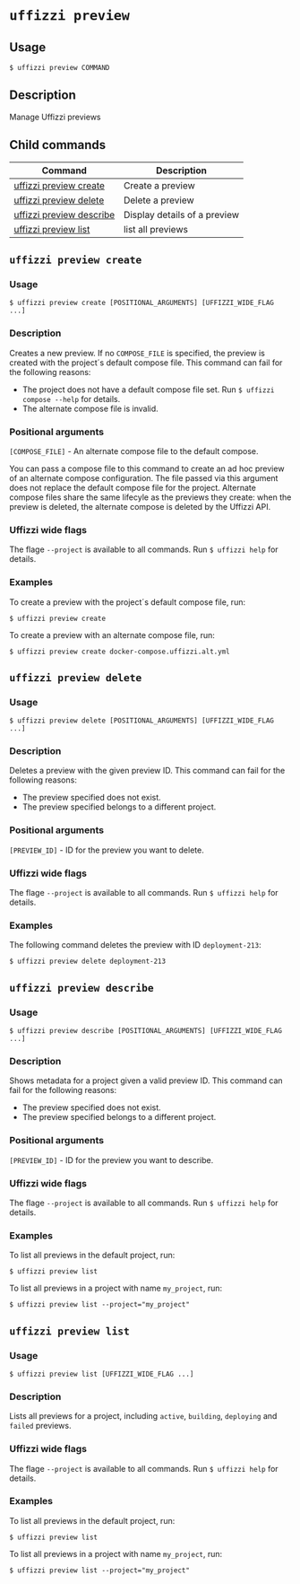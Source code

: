 # `uffizzi preview`  

## Usage  

```
$ uffizzi preview COMMAND
```

## Description

Manage Uffizzi previews

## Child commands

| **Command**                                     | **Description**              |
|-------------------------------------------------|------------------------------|
| [uffizzi preview create](preview.md#create)     | Create a preview             |
| [uffizzi preview delete](preview.md#delete)     | Delete a preview             |
| [uffizzi preview describe](preview.md#describe) | Display details of a preview |
| [uffizzi preview list](preview.md#list)         | list all previews            | 


## <a id="create"></a> `uffizzi preview create`  

### Usage

```  
$ uffizzi preview create [POSITIONAL_ARGUMENTS] [UFFIZZI_WIDE_FLAG ...]
```

### Description

Creates a new preview. If no `COMPOSE_FILE` is specified, the preview is created with the project´s default compose file. This command can fail for the following reasons:  

- The project does not have a default compose file set. Run `$ uffizzi compose --help` for details.  
- The alternate compose file is invalid.  

### Positional arguments

`[COMPOSE_FILE]` - An alternate compose file to the default compose.

You can pass a compose file to this command to create an ad hoc preview of an alternate compose configuration. The file passed via this argument does not replace the default compose file for the project. Alternate compose files share the same lifecyle as the previews they create: when the preview is deleted, the alternate compose is deleted by the Uffizzi API.

### Uffizzi wide flags

The flage `--project` is available to all commands. Run `$ uffizzi help` for details.

### Examples  

To create a preview with the project´s default compose file, run:  

```
$ uffizzi preview create
```

To create a preview with an alternate compose file, run:  

```
$ uffizzi preview create docker-compose.uffizzi.alt.yml
```

## <a id="delete"></a> `uffizzi preview delete`  

### Usage

```  
$ uffizzi preview delete [POSITIONAL_ARGUMENTS] [UFFIZZI_WIDE_FLAG ...]
```

### Description

Deletes a preview with the given preview ID. This command can fail for the following reasons:  

- The preview specified does not exist.
- The preview specified belongs to a different project.

### Positional arguments

`[PREVIEW_ID]` - ID for the preview you want to delete.  

### Uffizzi wide flags

The flage `--project` is available to all commands. Run `$ uffizzi help` for details.

### Examples  

The following command deletes the preview with ID `deployment-213`:

```
$ uffizzi preview delete deployment-213
```

## <a id="describe"></a> `uffizzi preview describe`  

### Usage

```  
$ uffizzi preview describe [POSITIONAL_ARGUMENTS] [UFFIZZI_WIDE_FLAG ...]
```

### Description

Shows metadata for a project given a valid preview ID. This command can fail for the following reasons:  

- The preview specified does not exist.
- The preview specified belongs to a different project.  

### Positional arguments

`[PREVIEW_ID]` - ID for the preview you want to describe.  

### Uffizzi wide flags

The flage `--project` is available to all commands. Run `$ uffizzi help` for details.

### Examples  

To list all previews in the default project, run:

```
$ uffizzi preview list
```

To list all previews in a project with name `my_project`, run:

```
$ uffizzi preview list --project="my_project"
```


## <a id="list"></a> `uffizzi preview list`  

### Usage

```
$ uffizzi preview list [UFFIZZI_WIDE_FLAG ...]
```

### Description

Lists all previews for a project, including `active`, `building`, `deploying` and `failed` previews.  

### Uffizzi wide flags
The flage `--project` is available to all commands. Run `$ uffizzi help` for details.

### Examples  

To list all previews in the default project, run:

```
$ uffizzi preview list
```

To list all previews in a project with name `my_project`, run:

```
$ uffizzi preview list --project="my_project"
```
